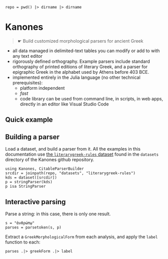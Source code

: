 
```@setup intro
repo = pwd() |> dirname |> dirname 
```

# Kanones

> ☛ Build customized morphological parsers for ancient Greek


- all data managed in delimited-text tables you can modify or add to with any text editor
- rigorously defined orthography.  Example parsers include standard orthography of printed editions of literary Greek, and a parser for epigraphic Greek in the alphabet used by Athens before 403 BCE.
- implemented entirely in the Julia language (no other technical prerequisites): 
    - platform independent
    - *fast*
    - code library can be used from command line, in scripts, in web apps, directly in an editor like Visual Studio Code


## Quick example

## Building a parser

Load a dataset, and build a parser from it.  All the examples in this documentation use [the `literarygreek-rules` dataset](https://github.com/neelsmith/Kanones.jl/tree/main/datasets/literarygreek-rules) found in the `datasets` directory of the Kanones github repository.

```@example intro
using Kanones, CitableParserBuilder
srcdir = joinpath(repo, "datasets", "literarygreek-rules") 
kds = dataset([srcdir])
p = stringParser(kds)
p isa StringParser
```


## Interactive parsing

Parse a string: in this case, there is only one result.

```@example intro
s = "ἀνθρώπῳ"
parses = parsetoken(s, p)
```

Extract a `GreekMorphologicalForm` from each analysis, and apply the `label` function to each:

```@example intro
parses .|> greekForm .|> label
```

